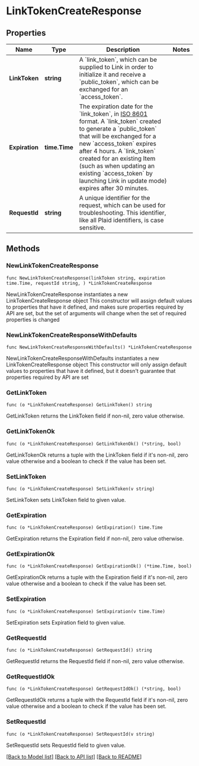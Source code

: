 # LinkTokenCreateResponse

## Properties

Name | Type | Description | Notes
------------ | ------------- | ------------- | -------------
**LinkToken** | **string** | A &#x60;link_token&#x60;, which can be supplied to Link in order to initialize it and receive a &#x60;public_token&#x60;, which can be exchanged for an &#x60;access_token&#x60;. | 
**Expiration** | **time.Time** | The expiration date for the &#x60;link_token&#x60;, in [ISO 8601](https://wikipedia.org/wiki/ISO_8601) format. A &#x60;link_token&#x60; created to generate a &#x60;public_token&#x60; that will be exchanged for a new &#x60;access_token&#x60; expires after 4 hours. A &#x60;link_token&#x60; created for an existing Item (such as when updating an existing &#x60;access_token&#x60; by launching Link in update mode) expires after 30 minutes. | 
**RequestId** | **string** | A unique identifier for the request, which can be used for troubleshooting. This identifier, like all Plaid identifiers, is case sensitive. | 

## Methods

### NewLinkTokenCreateResponse

`func NewLinkTokenCreateResponse(linkToken string, expiration time.Time, requestId string, ) *LinkTokenCreateResponse`

NewLinkTokenCreateResponse instantiates a new LinkTokenCreateResponse object
This constructor will assign default values to properties that have it defined,
and makes sure properties required by API are set, but the set of arguments
will change when the set of required properties is changed

### NewLinkTokenCreateResponseWithDefaults

`func NewLinkTokenCreateResponseWithDefaults() *LinkTokenCreateResponse`

NewLinkTokenCreateResponseWithDefaults instantiates a new LinkTokenCreateResponse object
This constructor will only assign default values to properties that have it defined,
but it doesn't guarantee that properties required by API are set

### GetLinkToken

`func (o *LinkTokenCreateResponse) GetLinkToken() string`

GetLinkToken returns the LinkToken field if non-nil, zero value otherwise.

### GetLinkTokenOk

`func (o *LinkTokenCreateResponse) GetLinkTokenOk() (*string, bool)`

GetLinkTokenOk returns a tuple with the LinkToken field if it's non-nil, zero value otherwise
and a boolean to check if the value has been set.

### SetLinkToken

`func (o *LinkTokenCreateResponse) SetLinkToken(v string)`

SetLinkToken sets LinkToken field to given value.


### GetExpiration

`func (o *LinkTokenCreateResponse) GetExpiration() time.Time`

GetExpiration returns the Expiration field if non-nil, zero value otherwise.

### GetExpirationOk

`func (o *LinkTokenCreateResponse) GetExpirationOk() (*time.Time, bool)`

GetExpirationOk returns a tuple with the Expiration field if it's non-nil, zero value otherwise
and a boolean to check if the value has been set.

### SetExpiration

`func (o *LinkTokenCreateResponse) SetExpiration(v time.Time)`

SetExpiration sets Expiration field to given value.


### GetRequestId

`func (o *LinkTokenCreateResponse) GetRequestId() string`

GetRequestId returns the RequestId field if non-nil, zero value otherwise.

### GetRequestIdOk

`func (o *LinkTokenCreateResponse) GetRequestIdOk() (*string, bool)`

GetRequestIdOk returns a tuple with the RequestId field if it's non-nil, zero value otherwise
and a boolean to check if the value has been set.

### SetRequestId

`func (o *LinkTokenCreateResponse) SetRequestId(v string)`

SetRequestId sets RequestId field to given value.



[[Back to Model list]](../README.md#documentation-for-models) [[Back to API list]](../README.md#documentation-for-api-endpoints) [[Back to README]](../README.md)


